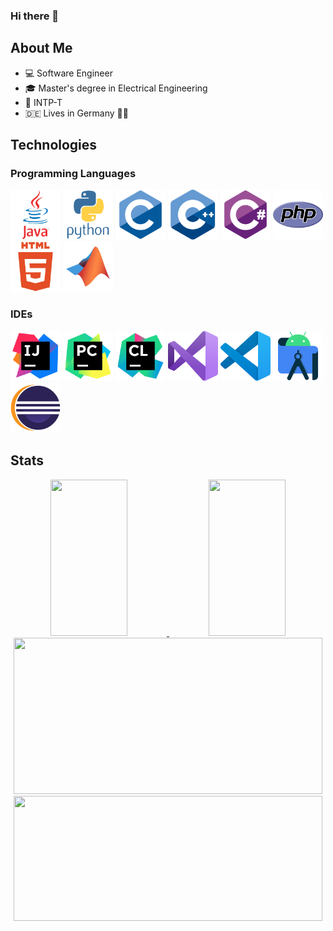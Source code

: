 ### Hi there 👋

## About Me
- 💻 Software Engineer
- 🎓 Master's degree in Electrical Engineering
- 🧪 INTP-T
- 🇩🇪 Lives in Germany 🥨🍺

## Technologies

### Programming Languages
<div>
<img src="https://github.com/devicons/devicon/blob/master/icons/java/java-original-wordmark.svg" title="Java"  alt="Python" width="80" height="80"/>
<img src="https://github.com/devicons/devicon/blob/master/icons/python/python-original-wordmark.svg" title="Python"  alt="Python" width="80" height="80"/>
<img src="https://github.com/devicons/devicon/blob/master/icons/c/c-original.svg" title="C"  alt="C" width="80" height="80"/>
<img src="https://github.com/devicons/devicon/blob/master/icons/cplusplus/cplusplus-original.svg" title="C++"  alt="C" width="80" height="80"/>
<img src="https://github.com/devicons/devicon/blob/master/icons/csharp/csharp-original.svg" title="C#"  alt="C#" width="80" height="80"/>
<img src="https://github.com/devicons/devicon/blob/master/icons/php/php-original.svg" title="php"  alt="php" width="80" height="80"/>
<img src="https://github.com/devicons/devicon/blob/master/icons/html5/html5-plain-wordmark.svg" title="html"  alt="html" width="80" height="80"/>
<img src="https://github.com/devicons/devicon/blob/master/icons/matlab/matlab-original.svg" title="matlab"  alt="matlab" width="80" height="80"/>
</div>

### IDEs

<div>
<img src="https://github.com/devicons/devicon/blob/master/icons/intellij/intellij-original.svg" title="IntelliJ" width="80" height="80"/>
<img src="https://github.com/devicons/devicon/blob/master/icons/pycharm/pycharm-original.svg" title="PyCharm" width="80" height="80"/>
<img src="https://github.com/devicons/devicon/blob/master/icons/clion/clion-original.svg" title="CLion" width="80" height="80"/>
<img src="https://github.com/devicons/devicon/blob/master/icons/visualstudio/visualstudio-original.svg" title="VisualStudio" width="80" height="80"/>
<img src="https://github.com/devicons/devicon/blob/master/icons/vscode/vscode-original.svg" title="VScode" width="80" height="80"/>
<img src="https://github.com/devicons/devicon/blob/master/icons/androidstudio/androidstudio-original.svg"  alt="AnndroidStudio" width="80" height="80"/>
<img src="https://github.com/devicons/devicon/blob/master/icons/eclipse/eclipse-original.svg" title="Eclipse" width="80" height="80"/>
</div>

## Stats

<p align="center">
  <a href="https://github.com/AntonIT99/">
    <img height="250" width="49.5%" src="https://githubstats-git-master-antonit99s-projects.vercel.app/api?username=AntonIT99&show_icons=true&show=prs_merged_percentage&theme=github_dark">
    <img height="250" width="49.5%" src="https://githubstats-git-master-antonit99s-projects.vercel.app/api/top-langs/?username=AntonIT99&size_weight=0.5&count_weight=0.5&langs_count=5&layout=donut&theme=github_dark">
    <img height="250" width="99%" src="https://github-readme-streak-stats.herokuapp.com/?user=AntonIT99&theme=github-dark-blue">
    <img height="200" width="99%" src="https://githubstats-git-master-antonit99s-projects.vercel.app/api/wakatime?username=AntonIT99&theme=github_dark">
  </a>
</p>

<!--
**AntonIT99/AntonIT99** is a ✨ _special_ ✨ repository because its `README.md` (this file) appears on your GitHub profile.

Here are some ideas to get you started:

- 🔭 I’m currently working on ...
- 🌱 I’m currently learning ...
- 👯 I’m looking to collaborate on ...
- 🤔 I’m looking for help with ...
- 💬 Ask me about ...
- 📫 How to reach me: ...
- 😄 Pronouns: ...
- ⚡ Fun fact: ...
-->
